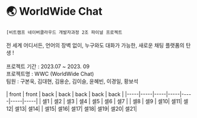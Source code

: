 # 🌏 WorldWide Chat<br/>
`[비트캠프 네이버클라우드 개발자과정 2조 파이널 프로젝트`<br/>
<br/>
전 세계 어디서든, 언어의 장벽 없이, 누구와도 대화가 가능한, 새로운 채팅 플랫폼의 탄생 !<br/>
<br/>
프로젝트 기간 : 2023.07 ~ 2023. 09 <br/>
프로젝트명 : WWC (WorldWide Chat) <br/>
팀원 : 구본욱, 김대현, 김용순, 김이슬, 윤혜빈, 이경일, 황보석 <br/>
 <br/>
| front | front | back | back | back | back | back |
|-----|-----|-----|-----|-----|-----|-----|
| 셀1 | 셀2 | 셀3 | 셀4 | 셀5 | 셀6 | 셀7 |
| 셀8 | 셀9 | 셀10| 셀11| 셀12| 셀13| 셀14|
| 셀15| 셀16| 셀17| 셀18| 셀19| 셀20| 셀21|


 


